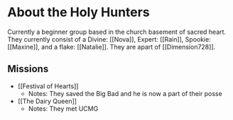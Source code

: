 # About the Holy Hunters

Currently a beginner group based in the church basement of sacred heart. They  currently consist of a Divine: [[Nova]], Expert: [[Rain]], Spookie: [[Maxine]], and a flake: [[Natalie]]. They are apart of [[Dimension728]]. 

## Missions
- [[Festival of Hearts]]
	- Notes: They saved the Big Bad and he is now a part of their posse
- [[The Dairy Queen]]
	- Notes: They met UCMG

